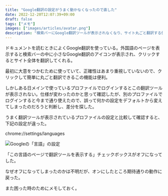 ```yaml
---
title: "Google翻訳の設定がうまく動かなくなったので直した"
date: 2022-12-20T12:07:39+09:00
draft: false
tags: ["メモ"]
images: ["images/articles/avatar.png"]
description: "検索バーにGoogle翻訳ツールが表示されなくなり、サイト丸ごと翻訳する便利な機能が使えなくなったので設定を調べて直しました。"
---
```


ドキュメントを読むときによくGoogle翻訳を使っている。外国語のページを表示すると検索バーの中に小さなGoogle翻訳のアイコンが表示され、クリックするとサイト全体を翻訳してくれる。

最初に大意をつかむために使っていて、正確性はあまり重視していないので、クリックして簡単に丸ごと翻訳できるこの機能は便利。

しかしある日メインで使っているプロファイルでログインするとこの翻訳ツールが表示されない。仕様が変わったのかと思って確認したが、別のプロファイルでログインすると今まで通り使えたので、誤って何かの設定をデフォルトから変えてしまったのだろうと判断し、差分を探した。

うまく翻訳ツールが表示されているプロファイルの設定と比較して確認すると、下記の設定が違った。

chrome://settings/languages

![Googleの「言語」の設定](/images/articles/google_translation.png)

「この言語のページで翻訳ツールを表示する」チェックボックスがオフになってした。

なぜオフになってしまったのかは不明だが、オンにしたところ期待通りの動作に戻った。

また困った時のためにメモしておく。
